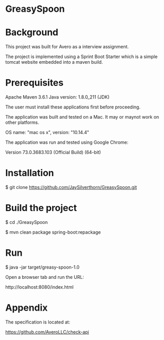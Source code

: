 # GreasySpoon

# Background

This project was built for Avero as a interview assignment.

The project is implemented using a Sprint Boot Starter which is a simple tomcat website embedded into a maven build.

# Prerequisites

Apache Maven 3.6.1
Java version: 1.8.0_211 (JDK)

The user must install these applications first before proceeding.

The application was built and tested on a Mac.  It may or maynot work on other platforms.

OS name: "mac os x", version: "10.14.4"

The application was run and tested using Google Chrome:

Version 73.0.3683.103 (Official Build) (64-bit)

# Installation

$ git clone https://github.com/JaySilverthorn/GreasySpoon.git

# Build the project

$ cd ./GreasySpoon

$ mvn clean package spring-boot:repackage
 
# Run

$ java -jar target/greasy-spoon-1.0

Open a browser tab and run the URL:

http://localhost:8080/index.html

# Appendix 

The specification is located at:

https://github.com/AveroLLC/check-api


